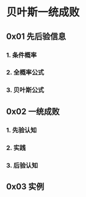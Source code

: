# 贝叶斯一统成败

## 0x01 先后验信息

### 1. 条件概率

### 2. 全概率公式

### 3. 贝叶斯公式

## 0x02 一统成败

### 1. 先验认知

### 2. 实践

### 3. 后验认知

## 0x03 实例




